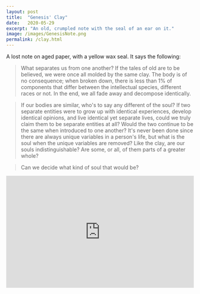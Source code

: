 ```yaml
---
layout: post
title:  "Genesis' Clay"
date:   2020-05-29
excerpt: "An old, crumpled note with the seal of an ear on it."
image: /images/GenesisNote.png
permalink: /clay.html
---
```

A lost note on aged paper, with a yellow wax seal. It says the following:

>What separates us from one another? If the tales of old are to be believed, we were once all molded by the same clay. The body is of no consequence; when broken down, there is less than 1% of components that differ between the intellectual species, different races or not. In the end, we all fade away and decompose identically.

>If our bodies are similar, who's to say any different of the soul? If two separate entities were to grow up with identical experiences, develop identical opinions, and live identical yet separate lives, could we truly claim them to be separate entities at all? Would the two continue to be the same when introduced to one another? It's never been done since there are always unique variables in a person's life, but what is the soul when the unique variables are removed? Like the clay, are our souls indistinguishable? Are some, or all, of them parts of a greater whole?

>Can we decide what kind of soul that would be?

<iframe width="100%" height="300" scrolling="no" frameborder="no" src="https://w.soundcloud.com/player/?url=https%3A//api.soundcloud.com/playlists/1066563142%3Fsecret_token%3Ds-WGcUAjvekht&color=%23debc8e&auto_play=true&hide_related=false&show_comments=true&show_user=true&show_reposts=false&show_teaser=true"></iframe>

